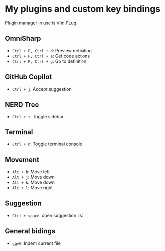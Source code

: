 # My plugins and custom key bindings

Plugin manager in use is [Vim PLug](https://github.com/junegunn/vim-plug).

## OmniSharp

- `Ctrl + P, Ctrl + d`: Preview definition
- `Ctrl + P, Ctrl + a`: Get code actions
- `Ctrl + P, Ctrl + g`: Go to definition

## GitHub Copilot
- `Ctrl + j`: Accept suggestion

## NERD Tree

- `Ctrl + t`: Toggle sidebar

## Terminal

- `Ctrl + n`: Toggle terminal console

## Movement

- `Alt + h`: Move left
- `Alt + j`: Move down
- `Alt + k`: Move down
- `Alt + l`: Move right

## Suggestion

- `Ctrl + space`: open suggestion list

## General bidings

- `gg=G`: Indent current file
